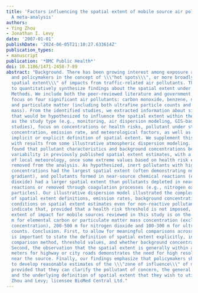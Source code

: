 ```yaml
---
title: 'Factors influencing the spatial extent of mobile source air pollution impacts:
  A meta-analysis'
authors:
- Ying Zhou
- Jonathan I. Levy
date: '2007-01-01'
publishDate: '2024-06-05T21:10:27.633614Z'
publication_types:
- manuscript
publication: '*BMC Public Health*'
doi: 10.1186/1471-2458-7-89
abstract: "Background. There has been growing interest among exposure assessors, epidemiologists,
  and policymakers in the concept of \\\"hot spots\\\", or more broadly, the \\\"
  spatial extent\\\" of impacts from traffic-related air pollutants. This review attempts
  to quantitatively synthesize findings about the spatial extent under various circumstances.
  Methods. We include both the peer-reviewed literature and government reports, and
  focus on four significant air pollutants: carbon monoxide, benzene, nitrogen oxides,
  and particulate matter (including both ultrafine particle counts and fine particle
  mass). From the identified studies, we extracted information about significant factors
  that would be hypothesized to influence the spatial extent within the study, such
  as the study type (e.g., monitoring, air dispersion modeling, GIS-based epidemiological
  studies), focus on concentrations or health risks, pollutant under study, background
  concentration, emission rate, and meteorological factors, as well as the study's
  implicit or explicit definition of spatial extent. We supplement this meta-analysis
  with results from some illustrative atmospheric dispersion modeling. Results. We
  found that pollutant characteristics and background concentrations best explained
  variability in previously published spatial extent estimates, with a modifying influence
  of local meteorology, once some extreme values based on health risk estimates were
  removed from the analysis. As hypothesized, inert pollutants with high background
  concentrations had the largest spatial extent (often demonstrating no significant
  gradient), and pollutants formed in near-source chemical reactions (e.g., nitrogen
  dioxide) had a larger spatial extent than pollutants depleted in near-source chemical
  reactions or removed through coagulation processes (e.g., nitrogen oxide and ultrafine
  particles). Our illustrative dispersion model illustrated the complex interplay
  of spatial extent definitions, emission rates, background concentrations, and meteorological
  conditions on spatial extent estimates even for non-reactive pollutants. Our findings
  indicate that, provided that a health risk threshold is not imposed, the spatial
  extent of impact for mobile sources reviewed in this study is on the order of 100-400
  m for elemental carbon or particulate matter mass concentration (excluding background
  concentration), 200-500 m for nitrogen dioxide and 100-300 m for ultrafine particle
  counts. Conclusion. First, to allow for meaningful comparisons across studies, it
  is important to state the definition of spatial extent explicitly, including the
  comparison method, threshold values, and whether background concentration is included.
  Second, the observation that the spatial extent is generally within a few hundred
  meters for highway or city roads demonstrates the need for high resolution modeling
  near the source. Finally, our findings emphasize that policymakers should be able
  to develop reasonable estimates of the \\\"zone of influence\\\" of mobile sources,
  provided that they can clarify the pollutant of concern, the general site characteristics,
  and the underlying definition of spatial extent that they wish to utilize. © 2007
  Zhou and Levy; licensee BioMed Central Ltd."
---
```

